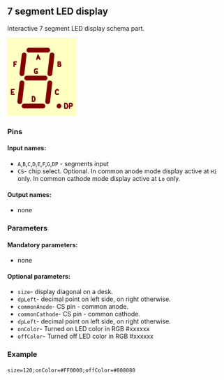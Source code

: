 ## 7 segment LED display

Interactive 7 segment LED display schema part.

![img.png](img/img.png)

### Pins

#### Input names:

- `A`,`B`,`C`,`D`,`E`,`F`,`G`,`DP` - segments input
- `CS`- chip select.
  Optional.
  In common anode mode display active at `Hi` only.
  In common cathode mode display active at `Lo` only.

#### Output names:

- none

### Parameters

#### Mandatory parameters:

- none

#### Optional parameters:

- `size`- display diagonal on a desk.
- `dpLeft`- decimal point on left side, on right otherwise.
- `commonAnode`- CS pin - common anode.
- `commonCathode`- CS pin - common cathode.
- `dpLeft`- decimal point on left side, on right otherwise.
- `onColor`- Turned on LED color in RGB #xxxxxx
- `offColor`- Turned off LED color in RGB #xxxxxx

### Example

`size=120;onColor=#FF0000;offColor=#808080`
